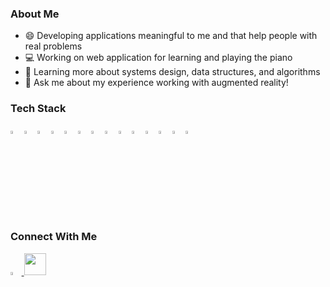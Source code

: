 ### About Me
- 😄 Developing applications meaningful to me and that help people with real problems
- 💻 Working on web application for learning and playing the piano
- 🌱 Learning more about systems design, data structures, and algorithms
- 💬 Ask me about my experience working with augmented reality!

### Tech Stack
<span>
  <img width='3.5%' src="https://cdn.jsdelivr.net/gh/devicons/devicon/icons/javascript/javascript-plain.svg" />
  <img width='3.5%' src="https://cdn.jsdelivr.net/gh/devicons/devicon/icons/html5/html5-plain.svg" />
  <img width='3.5%' src="https://cdn.jsdelivr.net/gh/devicons/devicon/icons/css3/css3-plain.svg" />
  <img width='3.5%' src="https://cdn.jsdelivr.net/gh/devicons/devicon/icons/python/python-original.svg" />
  <img width='3.5%' src="https://cdn.jsdelivr.net/gh/devicons/devicon/icons/nodejs/nodejs-original.svg" />
  <img width='3.5%' src="https://cdn.jsdelivr.net/gh/devicons/devicon/icons/react/react-original.svg" />
  <img width='3.5%' src="https://cdn.jsdelivr.net/gh/devicons/devicon/icons/express/express-original.svg" />
  <img width='3.5%' src="https://cdn.jsdelivr.net/gh/devicons/devicon/icons/postgresql/postgresql-plain.svg" />
  <img width='3.5%' src="https://cdn.jsdelivr.net/gh/devicons/devicon/icons/sequelize/sequelize-original.svg" />
  <img width='3.5%'src="https://cdn.jsdelivr.net/gh/devicons/devicon/icons/redux/redux-original.svg" />
  <img width='3.5%' src="https://cdn.jsdelivr.net/gh/devicons/devicon/icons/materialui/materialui-original.svg" />
  <img width='3.5%' src="https://cdn.jsdelivr.net/gh/devicons/devicon/icons/firebase/firebase-plain.svg" />
  <img width='3.5%' src="https://cdn.jsdelivr.net/gh/devicons/devicon/icons/heroku/heroku-plain.svg" />
  <img width='3.5%' src="https://cdn.jsdelivr.net/gh/devicons/devicon/icons/git/git-original.svg" />
</span>

### Connect With Me
<span>
  <a href="https://www.linkedin.com/in/davdli/">
    <img width='3.5%' src="https://cdn.jsdelivr.net/gh/devicons/devicon/icons/linkedin/linkedin-original.svg" />
  </a>
  <a href="mailto:davdli2323@gmail.com" target="_blank" rel="noreferrer" id="email-link">
    <img height="35px" src="https://img.icons8.com/color/48/000000/gmail-new.png"/>
  </a>
</span>
